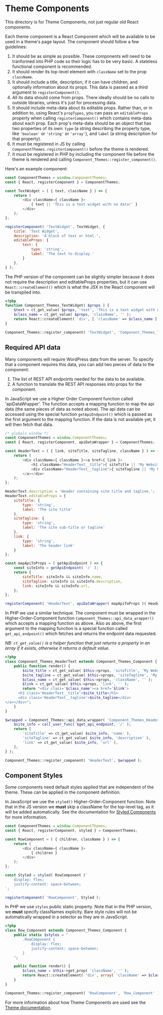 # Theme Components

This directory is for Theme Components, not just regular old React components.

Each theme component is a React Component which will be available to be used in a theme's page layout. The component should follow a few guidelines:

1. It should be as simple as possible. These components will need to be tranformed into PHP code so their logic has to be very basic. A stateless functional component is recommended.
2. It should render its top-level element with `className` set to the prop `className`.
3. It should include a title, description, if it can have children, and optionally information about its props. This data is passed as a third argument to `registerComponent()`.
4. All its data should come from props. There ideally should be no calls to outside libraries, unless it's just for processing data.
5. It should include meta-data about its editable props. Rather than, or in addition to, using React's `propTypes`, you can pass an `editableProps` property when calling `registerComponent()` which contains meta-data about each prop. Each prop's meta-data should be an object that has two properties of its own: `type` (a string describing the property type, like `'boolean'` or `'string'` or `'array'`), and `label` (a string description for that property).
6. It must be registered in JS by calling `ComponentThemes.registerComponent()` before the theme is rendered.
7. It must be registered in PHP by including the component file before the theme is rendered and calling `Component_Themes::register_component()`.

Here's an example component:

```js
const ComponentThemes = window.ComponentThemes;
const { React, registerComponent } = ComponentThemes;

const TextWidget = ( { text, className } ) => {
	return (
		<div className={ className }>
			{ text || 'This is a text widget with no data!' }
		</div>
	);
};

registerComponent( 'TextWidget', TextWidget, {
	title: 'Text Widget',
	description: 'A block of text or html.',
	editableProps: {
		text: {
			type: 'string',
			label: 'The text to display.'
		}
	},
} );
```

The PHP version of the component can be slightly simpler because it does not require the description and editableProps properties, but it can use `React::createElement()` which is what the JSX in the React component will be transpiled into.

```php
<?php
function Component_Themes_TextWidget( $props ) {
	$text = ct_get_value( $props, 'text', 'This is a text widget with no data!' );
	$class_name = ct_get_value( $props, 'className', '' );
	return React::createElement( 'div', [ 'className' => $class_name ], $text );
}

Component_Themes::register_component( 'TextWidget', 'Component_Themes_TextWidget' );
```

## Required API data

Many components will require WordPress data from the server. To specify that a component requires this data, you can add two pieces of data to the component:

1. The list of REST API endpoints needed for the data to be available.
2. A function to translate the REST API responses into props for the component.

In JavaScript we use a Higher Order Component function called 'apiDataWrapper'. The function accepts a mapping function to map the api data (the same pieces of data as noted above). The api data can be accessed using the special function `getApiEndpoint()` which is passed as the first argument to the mapping function. If the data is not available yet, it will then fetch that data.

```js
/* globals window */
const ComponentThemes = window.ComponentThemes;
const { React, registerComponent, apiDataWrapper } = ComponentThemes;

const HeaderText = ( { link, siteTitle, siteTagline, className } ) => {
	return (
		<div className={ className }><a href={ link }>
			<h1 className="HeaderText__title">{ siteTitle || 'My Website' }</h1>
			<div className="HeaderText__tagline">{ siteTagline || 'My home on the web' }</div>
		</a></div>
	);
};

HeaderText.description = 'Header containing site title and tagline.';
HeaderText.editableProps = {
	siteTitle: {
		type: 'string',
		label: 'The site title'
	},
	siteTagline: {
		type: 'string',
		label: 'The site sub-title or tagline'
	},
	link: {
		type: 'string',
		label: 'The header link'
	}
};

const mapApiToProps = ( getApiEndpoint ) => {
	const siteInfo = getApiEndpoint( '/' );
	return {
		siteTitle: siteInfo && siteInfo.name,
		siteTagline: siteInfo && siteInfo.description,
		link: siteInfo && siteInfo.url,
	};
};

registerComponent( 'HeaderText', apiDataWrapper( mapApiToProps )( HeaderText ) );
```

In PHP we use a similar technique. The component must be wrapped in the Higher-Order-Component function `Component_Themes::api_data_wrapper()` which accepts a mapping function as above. Also as above, the first argument to the mapping function is a special function called `get_api_endpoint()` which fetches and returns the endpoint data requested.

*NB: `ct_get_value()` is a helper function that just returns a property in an array if it exists, otherwise it returns a default value.*

```php
<?php
class Component_Themes_HeaderText extends Component_Themes_Component {
	public function render() {
		$site_title = ct_get_value( $this->props, 'siteTitle', 'My Website' );
		$site_tagline = ct_get_value( $this->props, 'siteTagline', 'My home on the web' );
		$class_name = ct_get_value( $this->props, 'className', '' );
		$link = ct_get_value( $this->props, 'link', '' );
		return "<div class='$class_name'><a href='$link'>
      <h1 class='HeaderText__title'>$site_title</h1>
      <div class='HeaderText__tagline'>$site_tagline</div>
</a></div>";
	}
}

$wrapped = Component_Themes::api_data_wrapper( 'Component_Themes_HeaderText', function( $get_api_endpoint ) {
	$site_info = call_user_func( $get_api_endpoint, '/' );
	return [
		'siteTitle' => ct_get_value( $site_info, 'name' ),
		'siteTagline' => ct_get_value( $site_info, 'description' ),
		'link' => ct_get_value( $site_info, 'url' ),
	];
} );

Component_Themes::register_component( 'HeaderText', $wrapped );
```

## Component Styles

Some components need default styles applied that are independent of the theme. These can be applied in the component definition.

In JavaScript we use the `styled()` Higher-Order-Component function. Note that in the JS version we **must** skip a className for the top-level tag, as it will be added automatically. See the documentation for [Styled Components](https://github.com/styled-components/styled-components) for more information.

```js
const ComponentThemes = window.ComponentThemes;
const { React, registerComponent, styled } = ComponentThemes;

const RowComponent = ( { children, className } ) => {
	return (
		<div className={ className }>
			{ children }
		</div>
	);
};

const Styled = styled( RowComponent )`
	display: flex;
	justify-content: space-between;
`;

registerComponent( 'RowComponent', Styled );
```

In PHP we use `styles` public static property. Note that in the PHP version, we **must** specify classNames explicity. Bare style rules will not be automatically wrapped in a selector as they are in JavaScript.

```php
<?php
class Row_Component extends Component_Themes_Component {
	public static $styles = "
		.RowComponent {
			display: flex;
			justify-content: space-between;
		}
	";

	public function render() {
		$class_name = $this->get_prop( 'className', '' );
		return React::createElement( 'div', array( 'className' => $class_name ), $this->children );
	}
}

Component_Themes::register_component( 'RowComponent', 'Row_Component' );
```

For more information about how Theme Components are used see the [Theme documentation](../themes/README.md).
